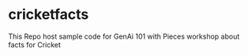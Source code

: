 # cricketfacts
This Repo host sample code for GenAi 101 with Pieces workshop about facts for Cricket 
